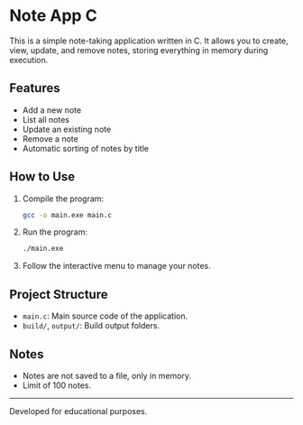 # Note App C

This is a simple note-taking application written in C. It allows you to create, view, update, and remove notes, storing everything in memory during execution.

## Features
- Add a new note
- List all notes
- Update an existing note
- Remove a note
- Automatic sorting of notes by title

## How to Use
1. Compile the program:
   
   ```sh
   gcc -o main.exe main.c
   ```

2. Run the program:
   
   ```sh
   ./main.exe
   ```

3. Follow the interactive menu to manage your notes.

## Project Structure
- `main.c`: Main source code of the application.
- `build/`, `output/`: Build output folders.

## Notes
- Notes are not saved to a file, only in memory.
- Limit of 100 notes.

---
Developed for educational purposes.
